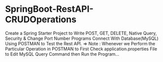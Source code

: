 # SpringBoot-RestAPI-CRUDOperations
Create a Spring Starter Project to Write POST, GET, DELETE, Native Query, Security &amp; Change Port Number Programs Connect With Database(MySQL) Using POSTMAN to Test the Rest API.  => Note : Whenever we Perform the Particular Operation in POSTMAN to First Check application.properties File to Edit MySQL Query Command then Run the Program...
